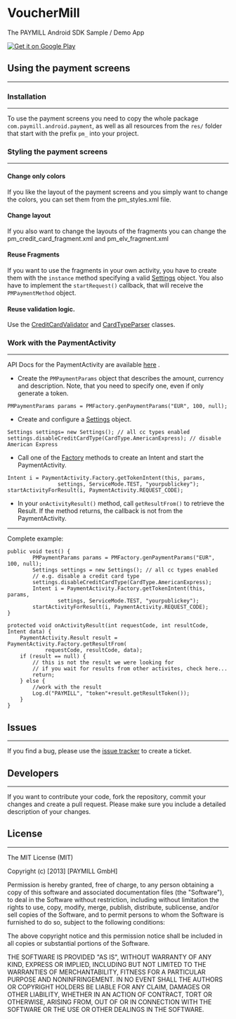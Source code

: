 # VoucherMill
The PAYMILL Android SDK Sample / Demo App

<a href="https://play.google.com/store/apps/details?id=com.paymill.android.samples.vouchermill">
  <img alt="Get it on Google Play"
       src="https://developer.android.com/images/brand/en_generic_rgb_wo_45.png" />
</a>

## Using the payment screens
___

### Installation
___

To use the payment screens you need to copy the whole package `com.paymill.android.payment`, as well as all resources from the `res/` folder that start with the prefix `pm_` into your project.

### Styling the payment screens
____

#### Change only colors
If you like the layout of the payment screens and you simply want to change the colors, you can set them from the pm_styles.xml file.
#### Change layout
If you also want to change the layouts of the fragments you can change the pm_credit_card_fragment.xml and pm_elv_fragment.xml
#### Reuse Fragments
If you want to use the fragments in your own activity, you have to create them with the `instance` method specifying a valid [Settings](http://paymill.github.io/paymill-android/docs/samples/vouchermill/reference/com/paymill/android/payment/PaymentActivity.Settings.html) object. You also have to implement the `startRequest()` callback, that will receive the `PMPaymentMethod` object.
#### Reuse validation logic.
Use the [CreditCardValidator](http://paymill.github.io/paymill-android/docs/samples/vouchermill/reference/com/paymill/android/payment/CreditCardValidator.html) and [CardTypeParser](http://paymill.github.io/paymill-android/docs/samples/vouchermill/reference/com/paymill/android/payment/CardTypeParser) classes.

### Work with the PaymentActivity
___

API Docs for the PaymentActivity are available [here](http://paymill.github.io/paymill-android/docs/samples/vouchermill/) .

- Create the `PMPaymentParams` object that describes the amount, currency and description. Note, that you need to specify one, even if only generate a token.

```
PMPaymentParams params = PMFactory.genPaymentParams("EUR", 100, null);
```

- Create and configure a [Settings](http://paymill.github.io/paymill-android/docs/samples/vouchermill/reference/com/paymill/android/payment/PaymentActivity.Settings.html) object.

```
Settings settings= new Settings(); // all cc types enabled
settings.disableCreditCardType(CardType.AmericanExpress); // disable American Express
```
- Call one of the [Factory](http://paymill.github.io/paymill-android/docs/samples/vouchermill/reference/com/paymill/android/payment/PaymentActivity.Factory.html) methods to create an Intent and start the PaymentActivity.

```
Intent i = PaymentActivity.Factory.getTokenIntent(this, params,
				settings, ServiceMode.TEST, "yourpublickey");
startActivityForResult(i, PaymentActivity.REQUEST_CODE);
```

- In your `onActivityResult()` method, call `getResultFrom()` to retrieve the Result. If the method returns, the callback is not from the PaymentActivity.
___
Complete example:

```
public void test() {
		PMPaymentParams params = PMFactory.genPaymentParams("EUR", 100, null);
		Settings settings = new Settings(); // all cc types enabled
		// e.g. disable a credit card type
		settings.disableCreditCardType(CardType.AmericanExpress); 
		Intent i = PaymentActivity.Factory.getTokenIntent(this, params,
				settings, ServiceMode.TEST, "yourpublickey");
		startActivityForResult(i, PaymentActivity.REQUEST_CODE);
}

protected void onActivityResult(int requestCode, int resultCode, Intent data) {
	PaymentActivity.Result result = PaymentActivity.Factory.getResultFrom(
			requestCode, resultCode, data);
	if (result == null) {
		// this is not the result we were looking for
		// if you wait for results from other activites, check here...
		return;
	} else {
		//work with the result
		Log.d("PAYMILL", "token"+result.getResultToken());
	}
}
```



## Issues
___

If you find a bug, please use the [issue tracker](https://github.com/paymill/paymill-android/issues) to create a ticket.

## Developers
___

If you want to contribute your code, fork the repository, commit your changes and create a pull request. Please make sure you include a detailed description of your changes.


## License
___
The MIT License (MIT)

Copyright (c) [2013] [PAYMILL GmbH]

Permission is hereby granted, free of charge, to any person obtaining a copy of
this software and associated documentation files (the "Software"), to deal in
the Software without restriction, including without limitation the rights to
use, copy, modify, merge, publish, distribute, sublicense, and/or sell copies of
the Software, and to permit persons to whom the Software is furnished to do so,
subject to the following conditions:

The above copyright notice and this permission notice shall be included in all
copies or substantial portions of the Software.

THE SOFTWARE IS PROVIDED "AS IS", WITHOUT WARRANTY OF ANY KIND, EXPRESS OR
IMPLIED, INCLUDING BUT NOT LIMITED TO THE WARRANTIES OF MERCHANTABILITY, FITNESS
FOR A PARTICULAR PURPOSE AND NONINFRINGEMENT. IN NO EVENT SHALL THE AUTHORS OR
COPYRIGHT HOLDERS BE LIABLE FOR ANY CLAIM, DAMAGES OR OTHER LIABILITY, WHETHER
IN AN ACTION OF CONTRACT, TORT OR OTHERWISE, ARISING FROM, OUT OF OR IN
CONNECTION WITH THE SOFTWARE OR THE USE OR OTHER DEALINGS IN THE SOFTWARE.

